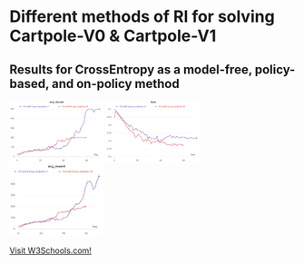 # Different methods of Rl for solving Cartpole-V0 & Cartpole-V1

## Results for CrossEntropy as a model-free, policy-based, and on-policy method

<img src="images/1.png" width="33%"/> <img src="images/2.png" width="33%"/> <img src="images/3.png" width="33%"/>



<p><a href="https://wandb.ai/iamjalipo/cartpole/reports/Project-Dashboard--Vmlldzo2MTczMzg/edit?flasher=&template=dashboard">Visit W3Schools.com!</a></p>

